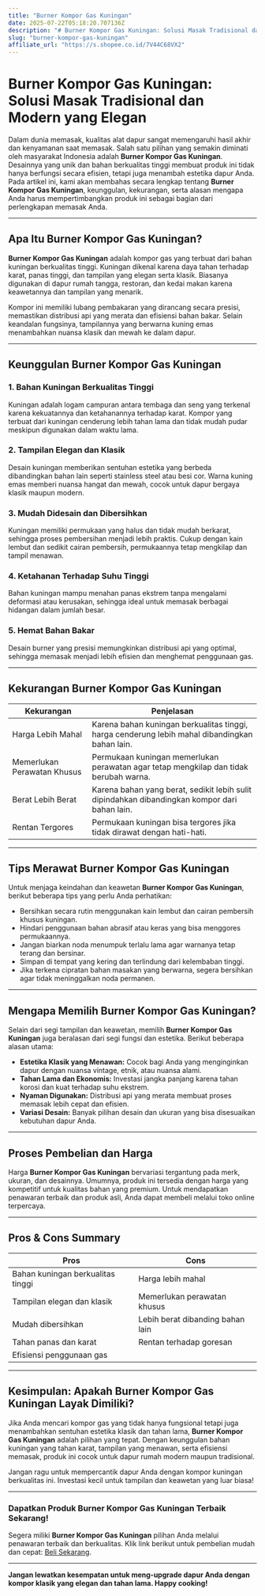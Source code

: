 ```yaml
---
title: "Burner Kompor Gas Kuningan"
date: 2025-07-22T05:18:20.707136Z
description: "# Burner Kompor Gas Kuningan: Solusi Masak Tradisional dan Modern yang Elegan..."
slug: "burner-kompor-gas-kuningan"
affiliate_url: "https://s.shopee.co.id/7V44C68VX2"
---
```

# Burner Kompor Gas Kuningan: Solusi Masak Tradisional dan Modern yang Elegan

Dalam dunia memasak, kualitas alat dapur sangat memengaruhi hasil akhir dan kenyamanan saat memasak. Salah satu pilihan yang semakin diminati oleh masyarakat Indonesia adalah **Burner Kompor Gas Kuningan**. Desainnya yang unik dan bahan berkualitas tinggi membuat produk ini tidak hanya berfungsi secara efisien, tetapi juga menambah estetika dapur Anda. Pada artikel ini, kami akan membahas secara lengkap tentang **Burner Kompor Gas Kuningan**, keunggulan, kekurangan, serta alasan mengapa Anda harus mempertimbangkan produk ini sebagai bagian dari perlengkapan memasak Anda.

---

## Apa Itu Burner Kompor Gas Kuningan?

**Burner Kompor Gas Kuningan** adalah kompor gas yang terbuat dari bahan kuningan berkualitas tinggi. Kuningan dikenal karena daya tahan terhadap karat, panas tinggi, dan tampilan yang elegan serta klasik. Biasanya digunakan di dapur rumah tangga, restoran, dan kedai makan karena keawetannya dan tampilan yang menarik.

Kompor ini memiliki lubang pembakaran yang dirancang secara presisi, memastikan distribusi api yang merata dan efisiensi bahan bakar. Selain keandalan fungsinya, tampilannya yang berwarna kuning emas menambahkan nuansa klasik dan mewah ke dalam dapur.

---

## Keunggulan Burner Kompor Gas Kuningan

### 1. Bahan Kuningan Berkualitas Tinggi

Kuningan adalah logam campuran antara tembaga dan seng yang terkenal karena kekuatannya dan ketahanannya terhadap karat. Kompor yang terbuat dari kuningan cenderung lebih tahan lama dan tidak mudah pudar meskipun digunakan dalam waktu lama.

### 2. Tampilan Elegan dan Klasik

Desain kuningan memberikan sentuhan estetika yang berbeda dibandingkan bahan lain seperti stainless steel atau besi cor. Warna kuning emas memberi nuansa hangat dan mewah, cocok untuk dapur bergaya klasik maupun modern.

### 3. Mudah Didesain dan Dibersihkan

Kuningan memiliki permukaan yang halus dan tidak mudah berkarat, sehingga proses pembersihan menjadi lebih praktis. Cukup dengan kain lembut dan sedikit cairan pembersih, permukaannya tetap mengkilap dan tampil menawan.

### 4. Ketahanan Terhadap Suhu Tinggi

Bahan kuningan mampu menahan panas ekstrem tanpa mengalami deformasi atau kerusakan, sehingga ideal untuk memasak berbagai hidangan dalam jumlah besar.

### 5. Hemat Bahan Bakar

Desain burner yang presisi memungkinkan distribusi api yang optimal, sehingga memasak menjadi lebih efisien dan menghemat penggunaan gas.

---

## Kekurangan Burner Kompor Gas Kuningan

| **Kekurangan**                          | **Penjelasan**                                                                               |
|-----------------------------------------|----------------------------------------------------------------------------------------------|
| Harga Lebih Mahal                     | Karena bahan kuningan berkualitas tinggi, harga cenderung lebih mahal dibandingkan bahan lain. |
| Memerlukan Perawatan Khusus           | Permukaan kuningan memerlukan perawatan agar tetap mengkilap dan tidak berubah warna.     |
| Berat Lebih Berat                     | Karena bahan yang berat, sedikit lebih sulit dipindahkan dibandingkan kompor dari bahan lain. |
| Rentan Tergores                        | Permukaan kuningan bisa tergores jika tidak dirawat dengan hati-hati.                     |

---

## Tips Merawat Burner Kompor Gas Kuningan

Untuk menjaga keindahan dan keawetan **Burner Kompor Gas Kuningan**, berikut beberapa tips yang perlu Anda perhatikan:

- Bersihkan secara rutin menggunakan kain lembut dan cairan pembersih khusus kuningan.
- Hindari penggunaan bahan abrasif atau keras yang bisa menggores permukaannya.
- Jangan biarkan noda menumpuk terlalu lama agar warnanya tetap terang dan bersinar.
- Simpan di tempat yang kering dan terlindung dari kelembaban tinggi.
- Jika terkena cipratan bahan masakan yang berwarna, segera bersihkan agar tidak meninggalkan noda permanen.

---

## Mengapa Memilih Burner Kompor Gas Kuningan?

Selain dari segi tampilan dan keawetan, memilih **Burner Kompor Gas Kuningan** juga beralasan dari segi fungsi dan estetika. Berikut beberapa alasan utama:

- **Estetika Klasik yang Menawan:** Cocok bagi Anda yang menginginkan dapur dengan nuansa vintage, etnik, atau nuansa alami.
- **Tahan Lama dan Ekonomis:** Investasi jangka panjang karena tahan korosi dan kuat terhadap suhu ekstrem.
- **Nyaman Digunakan:** Distribusi api yang merata membuat proses memasak lebih cepat dan efisien.
- **Variasi Desain:** Banyak pilihan desain dan ukuran yang bisa disesuaikan kebutuhan dapur Anda.

---

## Proses Pembelian dan Harga

Harga **Burner Kompor Gas Kuningan** bervariasi tergantung pada merk, ukuran, dan desainnya. Umumnya, produk ini tersedia dengan harga yang kompetitif untuk kualitas bahan yang premium. Untuk mendapatkan penawaran terbaik dan produk asli, Anda dapat membeli melalui toko online terpercaya.

---

## Pros & Cons Summary

| **Pros**                               | **Cons**                                  |
|----------------------------------------|-------------------------------------------|
| Bahan kuningan berkualitas tinggi    | Harga lebih mahal                        |
| Tampilan elegan dan klasik           | Memerlukan perawatan khusus             |
| Mudah dibersihkan                     | Lebih berat dibanding bahan lain       |
| Tahan panas dan karat                 | Rentan terhadap goresan                 |
| Efisiensi penggunaan gas             |                                           |

---

## Kesimpulan: Apakah Burner Kompor Gas Kuningan Layak Dimiliki?

Jika Anda mencari kompor gas yang tidak hanya fungsional tetapi juga menambahkan sentuhan estetika klasik dan tahan lama, **Burner Kompor Gas Kuningan** adalah pilihan yang tepat. Dengan keunggulan bahan kuningan yang tahan karat, tampilan yang menawan, serta efisiensi memasak, produk ini cocok untuk dapur rumah modern maupun tradisional.

Jangan ragu untuk mempercantik dapur Anda dengan kompor kuningan berkualitas ini. Investasi kecil untuk tampilan dan keawetan yang luar biasa!

---

### Dapatkan Produk Burner Kompor Gas Kuningan Terbaik Sekarang!

Segera miliki **Burner Kompor Gas Kuningan** pilihan Anda melalui penawaran terbaik dan berkualitas. Klik link berikut untuk pembelian mudah dan cepat: [Beli Sekarang](https://s.shopee.co.id/7V44C68VX2).

---

**Jangan lewatkan kesempatan untuk meng-upgrade dapur Anda dengan kompor klasik yang elegan dan tahan lama. Happy cooking!**